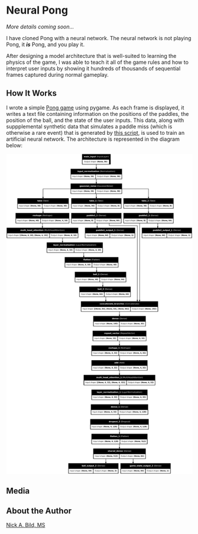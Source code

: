 # Neural Pong

*More details coming soon...*

I have cloned Pong with a neural network. The neural network is not playing Pong, it ***is*** Pong, and you play it.

After designing a model architecture that is well-suited to learning the physics of the game, I was able to teach it all of the game rules and how to interpret user inputs by showing it hundreds of thousands of sequential frames captured during normal gameplay.

## How It Works

I wrote a simple [Pong game](https://github.com/nickbild/game_clone/blob/main/pong.py) using pygame. As each frame is displayed, it writes a text file containing information on the positions of the paddles, the position of the ball, and the state of the user inputs. This data, along with suppplemental synthetic data that simulates a paddle miss (which is otherwise a rare event) that is generated by [this script](https://github.com/nickbild/game_clone/blob/main/gen_misses.py), is used to train an artificial neural network. The architecture is represented in the diagram below:

![](https://raw.githubusercontent.com/nickbild/game_clone/refs/heads/main/model_architecture.png)



## Media

## About the Author

[Nick A. Bild, MS](https://nickbild79.firebaseapp.com/#!/)
